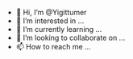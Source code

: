 - 👋 Hi, I’m @Yigittumer
- 👀 I’m interested in ...
- 🌱 I’m currently learning ...
- 💞️ I’m looking to collaborate on ...
- 📫 How to reach me ...

<!---
Yigittumer/Yigittumer is a ✨ special ✨ repository because its `README.md` (this file) appears on your GitHub profile.
You can click the Preview link to take a look at your changes.
--->

